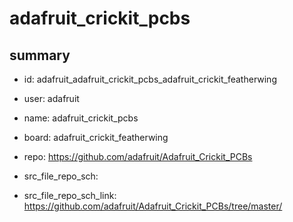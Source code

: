 # adafruit_crickit_pcbs
 
## summary 
* id: adafruit_adafruit_crickit_pcbs_adafruit_crickit_featherwing
* user: adafruit
* name: adafruit_crickit_pcbs
* board: adafruit_crickit_featherwing
* repo: https://github.com/adafruit/Adafruit_Crickit_PCBs



* src_file_repo_sch: 
* src_file_repo_sch_link: https://github.com/adafruit/Adafruit_Crickit_PCBs/tree/master/






